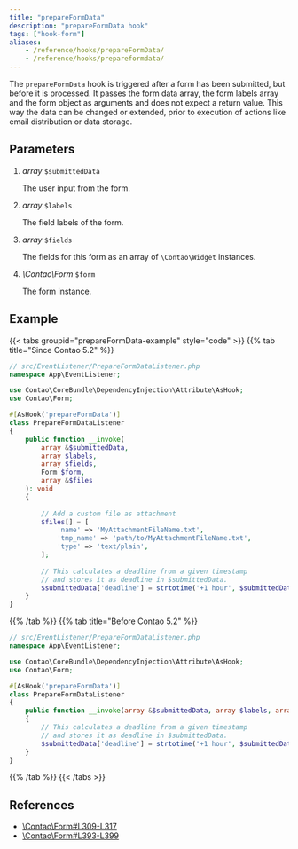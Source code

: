 ```yaml
---
title: "prepareFormData"
description: "prepareFormData hook"
tags: ["hook-form"]
aliases:
    - /reference/hooks/prepareFormData/
    - /reference/hooks/prepareformdata/
---
```



The `prepareFormData` hook is triggered after a form has been submitted, but
before it is processed. It passes the form data array, the form labels array
and the form object as arguments and does not expect a return value. This way
the data can be changed or extended, prior to execution of actions like email
distribution or data storage.


## Parameters

1. *array* `$submittedData`

    The user input from the form.

2. *array* `$labels`

    The field labels of the form.

3. *array* `$fields`

    The fields for this form as an array of `\Contao\Widget` instances.

3. *\Contao\Form* `$form`

    The form instance.


## Example
{{< tabs groupid="prepareFormData-example" style="code" >}}
{{% tab title="Since Contao 5.2" %}}
```php
// src/EventListener/PrepareFormDataListener.php
namespace App\EventListener;

use Contao\CoreBundle\DependencyInjection\Attribute\AsHook;
use Contao\Form;

#[AsHook('prepareFormData')]
class PrepareFormDataListener
{
    public function __invoke(
        array &$submittedData, 
        array $labels, 
        array $fields, 
        Form $form, 
        array &$files
    ): void
    {
        
        // Add a custom file as attachment
        $files[] = [
            'name' => 'MyAttachmentFileName.txt',
            'tmp_name' => 'path/to/MyAttachmentFileName.txt',
            'type' => 'text/plain',
        ];
    
        // This calculates a deadline from a given timestamp
        // and stores it as deadline in $submittedData.
        $submittedData['deadline'] = strtotime('+1 hour', $submittedData['tstamp']);
    }
}
```
{{% /tab %}}
{{% tab title="Before Contao 5.2" %}}
```php
// src/EventListener/PrepareFormDataListener.php
namespace App\EventListener;

use Contao\CoreBundle\DependencyInjection\Attribute\AsHook;
use Contao\Form;

#[AsHook('prepareFormData')]
class PrepareFormDataListener
{
    public function __invoke(array &$submittedData, array $labels, array $fields, Form $form): void
    {
        // This calculates a deadline from a given timestamp
        // and stores it as deadline in $submittedData.
        $submittedData['deadline'] = strtotime('+1 hour', $submittedData['tstamp']);
    }
}
```
{{% /tab %}}
{{< /tabs >}}




## References

* [\Contao\Form#L309-L317](https://github.com/contao/contao/blob/4.9.13/core-bundle/src/Resources/contao/forms/Form.php#L309-L317)
* [\Contao\Form#L393-L399](https://github.com/contao/contao/blob/5.2.7/core-bundle/contao/forms/Form.php#L393-L399)

